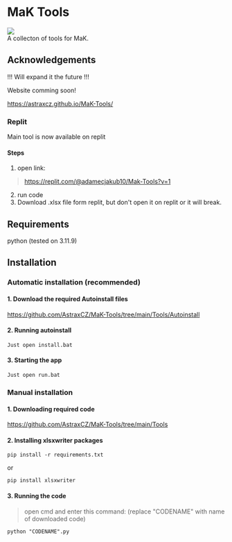 
# MaK Tools

<img src="https://counter.seku.su/cmoe?name=AstraxCZ&theme=r34" /><br>
A collecton of tools for MaK.

## Acknowledgements

!!! Will expand it the future !!!

Website comming soon!

https://astraxcz.github.io/MaK-Tools/

### Replit
Main tool is now available on replit
#### Steps
1. open link:
>https://replit.com/@adamecjakub10/Mak-Tools?v=1
2. run code
3. Download .xlsx file form replit, but don't open it on replit or it will break.

## Requirements

python (tested on 3.11.9)

## Installation 
### Automatic installation (recommended)
#### 1. Download the required Autoinstall files
https://github.com/AstraxCZ/MaK-Tools/tree/main/Tools/Autoinstall
#### 2. Running autoinstall
```
Just open install.bat
```
#### 3. Starting the app
```
Just open run.bat
```

### Manual installation
#### 1. Downloading required code
https://github.com/AstraxCZ/MaK-Tools/tree/main/Tools
#### 2. Installing xlsxwriter packages
```shell
pip install -r requirements.txt
```
or
```shell
pip install xlsxwriter
```
#### 3. Running the code
>open cmd and enter this command: (replace "CODENAME" with name of downloaded code)
```
python "CODENAME".py
```

